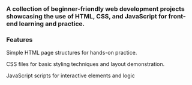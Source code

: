 <h3> A collection of beginner-friendly web development projects showcasing the use of HTML, CSS, and JavaScript for front-end learning and practice.</h3>

<h3> Features </h3>

<p> Simple HTML page structures for hands-on practice.

CSS files for basic styling techniques and layout demonstration.

JavaScript scripts for interactive elements and logic</p>
